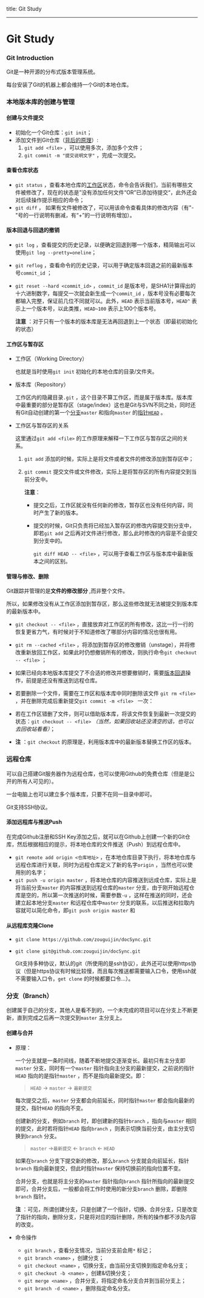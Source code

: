 title: Git Study

---

# Git Study
### Git Introduction

Git是一种开源的分布式版本管理系统。

每台安装了Git的机器上都会维持一个Git的本地仓库。

### 本地版本库的创建与管理

#### 创建与文件提交

- 初始化一个Git仓库：`git init`；
- 添加文件到Git仓库（[背后的原理](#gitadd-principle)）:
  1. `git add <file>` ，可以使用多次，添加多个文件；
  2. `git commit -m "提交说明文字"` ，完成一次提交。

#### 查看仓库状态

- `git status` ，查看本地仓库的[工作区](#workplace)状态，命令会告诉我们，当前有哪些文件被修改了，现在的状态是”没有添加任何文件“OR”已添加待提交“，此外还会对后续操作提示相应的命令；
- `git diff` ， 如果有文件被修改了，可以用该命令查看具体的修改内容（有"-"号的一行说明有删减，有“+”的一行说明有增加）。

#### 版本回退与回退的撤销

- `git log` ，查看提交的历史记录，以便确定回退到哪一个版本，精简输出可以使用`git log --pretty=oneline`；<span id="versionback"></span>

- `git reflog` ，查看命令的历史记录，可以用于确定版本回退之前的最新版本号`commit_id` ；

- `git reset --hard <commit_id>` ，`commit_id` 是版本号，是SHA1计算得出的十六进制数字，每提交一次就会新生成一个`commit_id` ，版本号没有必要每次都输入完整，保证前几位不同就可以。此外，`HEAD` 表示当前版本号，`HEAD^` 表示上一个版本号，以此类推，`HEAD~100` 表示上100个版本号。

  **注意** ：对于只有一个版本的版本库是无法再回退到上一个状态（即最初初始化的状态）

#### 工作区与暂存区

- <span id="workplace">工作区（Working Directory）</span>

  也就是当时使用`git init` 初始化的本地仓库的目录/文件夹。

- 版本库（Repository）

  工作区内的隐藏目录`.git` ，这个目录不算工作区，而是属于版本库。版本库中最重要的部分是暂存区（stage/index）这也是Git与SVN不同之处，同时还有Git自动创建的第一个[分支](#branch)`master` 和指向`master` 的[指针`HEAD`](#pointer-HEAD) 。

- 工作区与暂存区的关系

  这里通过`git add <file>` 的<span id="gitadd-principle">工作原理</span>来解释一下工作区与暂存区之间的关系。

  1. `git add` 添加的时候，实际上是将文件或者文件的修改添加到暂存区中；

  2. `git commit` 提交文件或文件修改，实际上是将暂存区的所有内容提交到当前分支中。

     **注意**：

     - 提交之后，工作区就没有任何新的修改，暂存区也没有任何内容，同时产生了新的版本。

     - 提交的时候，Git只负责将已经加入暂存区的修改内容提交到分支中，即若`git add` 之后再对文件进行修改，那么此时修改的内容是不会提交到分支中的。

       `git diff HEAD -- <file>` ，可以用于查看工作区与版本库中最新版本之间的区别。

#### 管理与修改、删除

Git跟踪并管理的是**文件的修改部分** ,而非整个文件。

所以，如果修改没有从工作区添加到暂存区，那么这些修改就无法被提交到版本库的最新版本中。

- `git checkout -- <file>` ，直接放弃对工作区的所有修改，这比一行一行的恢复更省力气，有时候对于不知道修改了哪部分内容的情况也很有用。

- `git rm --cached <file>` ，将添加到暂存区的修改撤销（unstage），并将修改重新放回工作区，如果此时仍想撤销所有的修改，则执行命令`git checkout -- <file>` ；

- 如果已经向本地版本库提交了不合适的修改并想要撤销时，需要[版本回退](#versionback)操作，前提是还没有推送到远程仓库。

- 若要删除一个文件，需要在工作区和版本库中同时删除该文件 `git rm <file>` ，并在删除完成后重新提交`git commit -m <file> ` 一次：

- 若在工作区错删了文件，则可以借助版本库，将该文件恢复到最新一次提交的状态：`git checkout -- <file>` *（当然，如果回收站还没清空的话，也可以去回收站看看）*；

- **注** ：`git checkout` 的原理是，利用版本库中的最新版本替换工作区的版本。


### 远程仓库

可以自己搭建Git服务器作为远程仓库，也可以使用Github的免费仓库（但是是公开的所有人可见的）。

一台电脑上也可以建立多个版本库，只要不在同一目录中即可。

Git支持SSH协议。

#### 添加远程库与推送Push

在完成Github注册和SSH Key添加之后，就可以在Github上创建一个新的Git仓库，然后根据相应的提示，将本地仓库的文件推送（Push）到远程仓库中。

- `git remote add origin <仓库地址>` ，在本地仓库目录下执行，将本地仓库与远程仓库进行关联，同时为远程仓库定义了新的名字`origin` ，当然也可以使用别的名字；
- `git push -u origin master` ，将本地仓库的内容推送到远成仓库，实际上是将当前分支`master` 的内容推送到远程仓库的`master` 分支，由于刚开始远程仓库是空的，所以第一次推送的时候，需要参数`-u` ，这样在推送的同时，还会建立起本地分支`master` 和远程仓库中`master` 分支的联系，以后推送和拉取内容就可以简化命令，即`git push origin master` 和

#### 从远程库克隆Clone

- `git clone https://github.com/zouguijin/docSync.git` 

- `git clone git@github.com:zouguijin/docSync.git` 

  Git支持多种协议，默认的git（所使用的是ssh协议），此外还可以使用https协议（但是https协议有时候比较慢，而且每次推送都需要输入口令，使用ssh就不需要输入口令，`get clone` 的时候都要口令...）。

### 分支（Branch）

创建属于自己的分支，其他人是看不到的，一个未完成的项目可以在分支上不断更新，直到完成之后再一次提交到`master` 主分支上。

#### 创建与合并

- 原理：

  一个分支就是一条时间线，随着不断地提交逐渐变长。最初只有主分支即`master` 分支，同时有一个`master` 指针指向主分支的最新提交，之前说的指针`HEAD` 指向的是指针`master` ，而不是指向最新提交。即：

  > `HEAD` -> `master` -> `最新提交` 

  每次提交之后，`master` 分支都会向前延长，同时指针`master` 都会指向最新的提交，指针`HEAD` 的指向不变。

  创建新的分支，例如`branch` 时，即创建新的指针`branch` ，指向与`master` 相同的提交，此时若将指针`HEAD` 指向`branch` ，则表示切换当前分支，由主分支切换到`branch` 分支。

  > `master` ->`最新提交` <- `branch` <- `HEAD`  

  如果在`branch` 分支下提交新的修改，那么`branch` 分支就会向前延长，指针`branch` 指向最新提交，但此时指针`master` 保持切换前的指向位置不变。

  合并分支，也就是将主分支的`master` 指针指向`branch` 指针所指向的最新提交即可，合并分支后，一般都会将工作时使用的新分支`branch` 删除，即删除`branch` 指针。

  **注** ：可见，所谓创建分支，只是创建了一个指针，切换、合并分支，只是改变了指针的指向，删除分支，只是将对应的指针删除，所有的操作都不涉及内容的改变。

- 命令操作

  - `git branch` ，查看分支情况，当前分支前会用`*` 标记；
  - `git branch <name>` ，创建分支；
  - `git checkout <name>` ，切换分支，由当前分支切换到指定命名分支；
  - `git checkout -b <name>` ，创建&切换分支；
  - `git merge <name>` ，合并分支，将指定命名分支合并到当前分支上；
  - `git branch -d <name>` ，删除指定命名分支。

